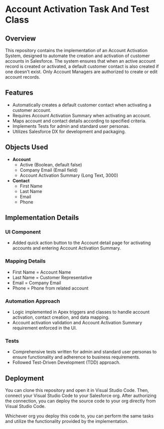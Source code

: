 # Account Activation Task And Test Class 

## Overview

This repository contains the implementation of an Account Activation System, designed to automate the creation and activation of customer accounts in Salesforce. The system ensures that when an active account record is created or activated, a default customer contact is also created if one doesn't exist. Only Account Managers are authorized to create or edit account records.

## Features

- Automatically creates a default customer contact when activating a customer account.
- Requires Account Activation Summary when activating an account.
- Maps account and contact details according to specified criteria.
- Implements  Tests for admin and standard user personas.
- Utilizes Salesforce DX for development and packaging.

## Objects Used

- **Account**
  - Active (Boolean, default false)
  - Company Email (Email field)
  - Account Activation Summary (Long Text, 3000)
- **Contact**
  - First Name
  - Last Name
  - Email
  - Phone

## Implementation Details

### UI Component

- Added quick action button to the Account detail page for activating accounts and entering Account Activation Summary.

### Mapping Details

- First Name = Account Name
- Last Name = Customer Representative
- Email = Company Email
- Phone = Phone from related account

### Automation Approach

- Logic implemented in Apex triggers and classes to handle account activation, contact creation, and data mapping.
- Account activation validation and Account Activation Summary requirement enforced in the UI.

###  Tests

- Comprehensive  tests written for admin and standard user personas to ensure functionality and adherence to business requirements.
- Followed Test-Driven Development (TDD) approach.

## Deployment

You can clone this repository and open it in Visual Studio Code. Then, connect your Visual Studio Code to your Salesforce org. After authorizing the connection, you can deploy the source code to your org directly from Visual Studio Code.

Whichever org you deploy this code to, you can perform the same tasks and utilize the functionality provided by the implementation.
